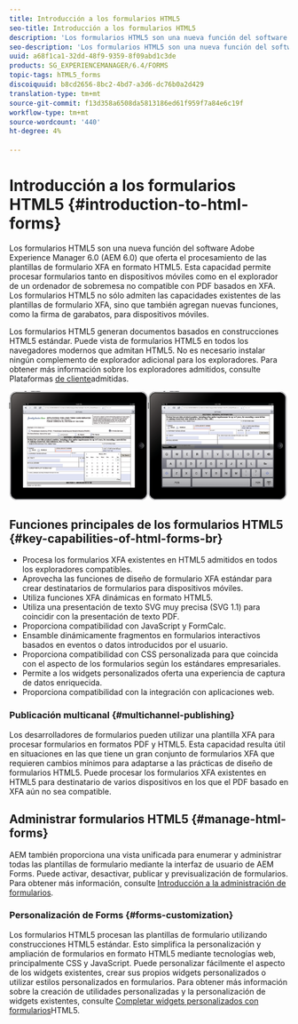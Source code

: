 ```yaml
---
title: Introducción a los formularios HTML5
seo-title: Introducción a los formularios HTML5
description: 'Los formularios HTML5 son una nueva función del software Adobe Experience Manager 6.0 (AEM 6.0) que oferta el procesamiento de las plantillas de formulario XFA en formato HTML5. '
seo-description: 'Los formularios HTML5 son una nueva función del software Adobe Experience Manager 6.0 (AEM 6.0) que oferta el procesamiento de las plantillas de formulario XFA en formato HTML5. '
uuid: a68f1ca1-32dd-48f9-9359-8f09abd1c3de
products: SG_EXPERIENCEMANAGER/6.4/FORMS
topic-tags: hTML5_forms
discoiquuid: b8cd2656-8bc2-4bd7-a3d6-dc76b0a2d429
translation-type: tm+mt
source-git-commit: f13d358a6508da5813186ed61f959f7a84e6c19f
workflow-type: tm+mt
source-wordcount: '440'
ht-degree: 4%

---
```



# Introducción a los formularios HTML5 {#introduction-to-html-forms}

Los formularios HTML5 son una nueva función del software Adobe Experience Manager 6.0 (AEM 6.0) que oferta el procesamiento de las plantillas de formulario XFA en formato HTML5. Esta capacidad permite procesar formularios tanto en dispositivos móviles como en el explorador de un ordenador de sobremesa no compatible con PDF basados en XFA. Los formularios HTML5 no sólo admiten las capacidades existentes de las plantillas de formulario XFA, sino que también agregan nuevas funciones, como la firma de garabatos, para dispositivos móviles.

Los formularios HTML5 generan documentos basados en construcciones HTML5 estándar. Puede vista de formularios HTML5 en todos los navegadores modernos que admitan HTML5. No es necesario instalar ningún complemento de explorador adicional para los exploradores. Para obtener más información sobre los exploradores admitidos, consulte Plataformas [de cliente](https://adobe.com/go/learn_aemforms_supportedplatforms_63)admitidas.

![](do-not-localize/mobile_form_on_an_ipad_date_14.png)

## Funciones principales de los formularios HTML5 {#key-capabilities-of-html-forms-br}

* Procesa los formularios XFA existentes en HTML5 admitidos en todos los exploradores compatibles.
* Aprovecha las funciones de diseño de formulario XFA estándar para crear destinatarios de formularios para dispositivos móviles.
* Utiliza funciones XFA dinámicas en formato HTML5.
* Utiliza una presentación de texto SVG muy precisa (SVG 1.1) para coincidir con la presentación de texto PDF.
* Proporciona compatibilidad con JavaScript y FormCalc.
* Ensamble dinámicamente fragmentos en formularios interactivos basados en eventos o datos introducidos por el usuario.
* Proporciona compatibilidad con CSS personalizada para que coincida con el aspecto de los formularios según los estándares empresariales.
* Permite a los widgets personalizados oferta una experiencia de captura de datos enriquecida.
* Proporciona compatibilidad con la integración con aplicaciones web.

### Publicación multicanal {#multichannel-publishing}

Los desarrolladores de formularios pueden utilizar una plantilla XFA para procesar formularios en formatos PDF y HTML5. Esta capacidad resulta útil en situaciones en las que tiene un gran conjunto de formularios XFA que requieren cambios mínimos para adaptarse a las prácticas de diseño de formularios HTML5. Puede procesar los formularios XFA existentes en HTML5 para destinatario de varios dispositivos en los que el PDF basado en XFA aún no sea compatible.

## Administrar formularios HTML5 {#manage-html-forms}

AEM también proporciona una vista unificada para enumerar y administrar todas las plantillas de formulario mediante la interfaz de usuario de AEM Forms. Puede activar, desactivar, publicar y previsualización de formularios. Para obtener más información, consulte [Introducción a la administración de formularios](/help/forms/using/introduction-managing-forms.md).

### Personalización de Forms {#forms-customization}

Los formularios HTML5 procesan las plantillas de formulario utilizando construcciones HTML5 estándar. Esto simplifica la personalización y ampliación de formularios en formato HTML5 mediante tecnologías web, principalmente CSS y JavaScript. Puede personalizar fácilmente el aspecto de los widgets existentes, crear sus propios widgets personalizados o utilizar estilos personalizados en formularios. Para obtener más información sobre la creación de utilidades personalizadas y la personalización de widgets existentes, consulte [Completar widgets personalizados con formularios](/help/forms/using/custom-widgets.md)HTML5.
